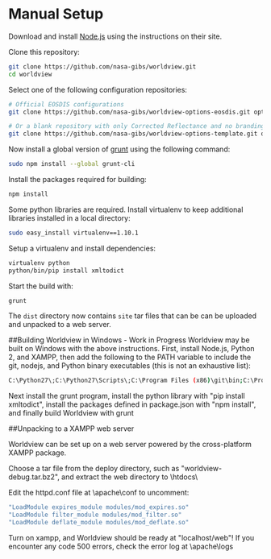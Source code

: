 # Manual Setup

Download and install [Node.js](http://nodejs.org/) using the instructions on
their site.

Clone this repository:

```bash
git clone https://github.com/nasa-gibs/worldview.git
cd worldview
```

Select one of the following configuration repositories:

```bash
# Official EOSDIS configurations
git clone https://github.com/nasa-gibs/worldview-options-eosdis.git options

# Or a blank repository with only Corrected Reflectance and no branding
git clone https://github.com/nasa-gibs/worldview-options-template.git options
```

Now install a global version of [grunt](http://gruntjs.com/) using the
following command:

```bash
sudo npm install --global grunt-cli
```

Install the packages required for building:

```bash
npm install
```

Some python libraries are required. Install virtualenv to keep additional
libraries installed in a local directory:

```bash
sudo easy_install virtualenv==1.10.1
```

Setup a virtualenv and install dependencies:

```bash
virtualenv python
python/bin/pip install xmltodict
```

Start the build with:

```bash
grunt
```

The ``dist`` directory now contains ``site`` tar files that can be
can be uploaded and unpacked to a web server.

##Building Worldview in Windows - Work in Progress
Worldview may be built on Windows with the above instructions. First, install Node.js, Python 2, and XAMPP, then add the following to the PATH variable to include the git, nodejs, and Python binary executables (this is not an exhaustive list):

```bash
C:\Python27\;C:\Python27\Scripts\;C:\Program Files (x86)\git\bin;C:\Program Files\nodejs;
```

Next install the grunt program, install the python library with "pip install xmltodict", install the packages defined in package.json with "npm install", and finally build Worldview with grunt

##Unpacking to a XAMPP web server

Worldview can be set up on a web server powered by the cross-platform XAMPP package.

Choose a tar file from the deploy directory, such as "worldview-debug.tar.bz2", and extract the web directory to <xampp root>\htdocs\

Edit the httpd.conf file at <xampp root>\apache\conf to uncomment:

```bash
"LoadModule expires_module modules/mod_expires.so" 
"LoadModule filter_module modules/mod_filter.so"
"LoadModule deflate_module modules/mod_deflate.so"
```

Turn on xampp, and Worldview should be ready at "localhost/web"! If you encounter any code 500 errors, check the error log at <xampp root>\apache\logs